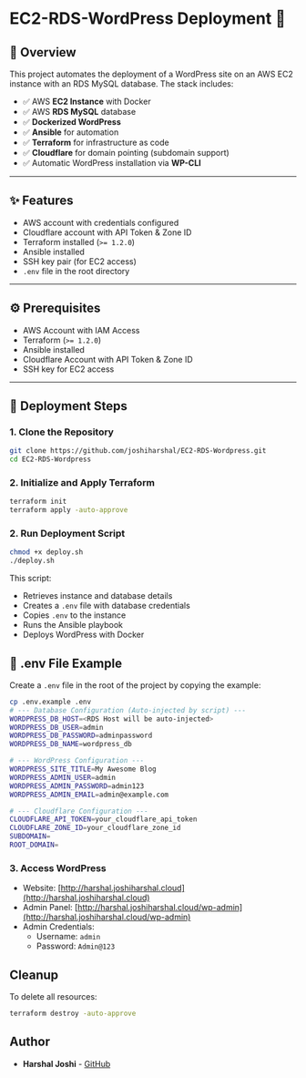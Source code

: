 # EC2-RDS-WordPress Deployment 🚀

## 📄 Overview
This project automates the deployment of a WordPress site on an AWS EC2 instance with an RDS MySQL database. The stack includes:

- ✅ AWS **EC2 Instance** with Docker
- ✅ AWS **RDS MySQL** database
- ✅ **Dockerized WordPress**
- ✅ **Ansible** for automation
- ✅ **Terraform** for infrastructure as code
- ✅ **Cloudflare** for domain pointing (subdomain support)
- ✅ Automatic WordPress installation via **WP-CLI**

---

## ✨ Features
- AWS account with credentials configured
- Cloudflare account with API Token & Zone ID
- Terraform installed (`>= 1.2.0`)
- Ansible installed
- SSH key pair (for EC2 access)
- `.env` file in the root directory

---

## ⚙️ Prerequisites
- AWS Account with IAM Access
- Terraform (`>= 1.2.0`)
- Ansible installed
- Cloudflare Account with API Token & Zone ID
- SSH key for EC2 access

---

## 🚀 Deployment Steps

### 1. Clone the Repository
```bash
git clone https://github.com/joshiharshal/EC2-RDS-Wordpress.git
cd EC2-RDS-Wordpress

```

### 2. Initialize and Apply Terraform
```bash
terraform init
terraform apply -auto-approve
```

### 2. Run Deployment Script
```bash
chmod +x deploy.sh
./deploy.sh
```
This script:
- Retrieves instance and database details
- Creates a `.env` file with database credentials
- Copies `.env` to the instance
- Runs the Ansible playbook
- Deploys WordPress with Docker

## 🔐 .env File Example

Create a `.env` file in the root of the project by copying the example:

```bash
cp .env.example .env
# --- Database Configuration (Auto-injected by script) ---
WORDPRESS_DB_HOST=<RDS Host will be auto-injected>
WORDPRESS_DB_USER=admin
WORDPRESS_DB_PASSWORD=adminpassword
WORDPRESS_DB_NAME=wordpress_db

# --- WordPress Configuration ---
WORDPRESS_SITE_TITLE=My Awesome Blog
WORDPRESS_ADMIN_USER=admin
WORDPRESS_ADMIN_PASSWORD=admin123
WORDPRESS_ADMIN_EMAIL=admin@example.com

# --- Cloudflare Configuration ---
CLOUDFLARE_API_TOKEN=your_cloudflare_api_token
CLOUDFLARE_ZONE_ID=your_cloudflare_zone_id
SUBDOMAIN=
ROOT_DOMAIN=
```



### 3. Access WordPress
- Website: [http://harshal.joshiharshal.cloud](http://harshal.joshiharshal.cloud)
- Admin Panel: [http://harshal.joshiharshal.cloud/wp-admin](http://harshal.joshiharshal.cloud/wp-admin)
- Admin Credentials:
  - Username: `admin`
  - Password: `Admin@123`


## Cleanup
To delete all resources:
```bash
terraform destroy -auto-approve
```

## Author
- **Harshal Joshi** - [GitHub](https://github.com/joshiharshal)
